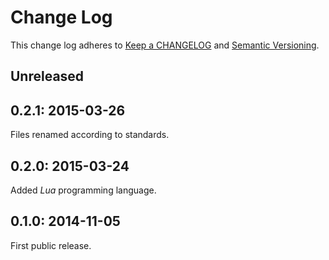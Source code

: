 Change Log
==========

This change log adheres to [Keep a CHANGELOG](http://keepachangelog.com) and [Semantic Versioning](http://semver.org).

Unreleased
----------



0.2.1: 2015-03-26
-----------------

Files renamed according to standards.

0.2.0: 2015-03-24
-----------------

Added *Lua* programming language.

0.1.0: 2014-11-05
-----------------

First public release.
